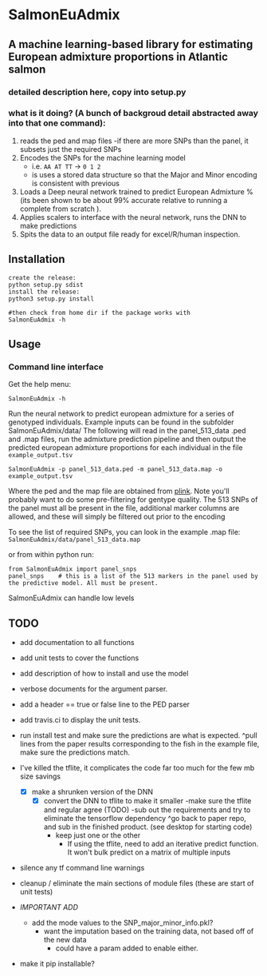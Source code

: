 # SalmonEuAdmix
## A machine learning-based library for estimating European admixture proportions in Atlantic salmon

### detailed description here, copy into setup.py

### what is it doing? (A bunch of backgroud detail abstracted away into that one command):

1. reads the ped and map files
	-if there are more SNPs than the panel, it subsets just the required SNPs
2. Encodes the SNPs for the machine learning model
	- i.e. `AA AT TT` -> `0 1 2`
	- is uses a stored data structure so that the Major and Minor encoding is consistent with previous
3. Loads a Deep neural network trained to predict European Admixture % (its been shown to be about 99% accurate relative to running a complete from scratch ).
4. Applies scalers to interface with the neural network, runs the DNN to make predictions
5. Spits the data to an output file ready for excel/R/human inspection.



## Installation

```
create the release:
python setup.py sdist
install the release:
python3 setup.py install

#then check from home dir if the package works with
SalmonEuAdmix -h
```

## Usage 
### Command line interface

Get the help menu:
```
SalmonEuAdmix -h
```

Run the neural network to predict european admixture for a series of genotyped individuals.
Example inputs can be found in the subfolder SalmonEuAdmix/data/
The following will read in the panel_513_data .ped and .map files, run the admixture prediction pipeline and then output the predicted european admixture proportions for each individual in the file `example_output.tsv`

```
SalmonEuAdmix -p panel_513_data.ped -m panel_513_data.map -o example_output.tsv

```

Where the ped and the map file are obtained from [plink](https://www.cog-genomics.org/plink/). Note you'll probably want to do some pre-filtering for gentype quality. The 513 SNPs of the panel must all be present in the file, additional marker columns are allowed, and these will simply be filtered out prior to the encoding

To see the list of required SNPs, you can look in the example .map file:
`SalmonEuAdmix/data/panel_513_data.map`

or from within python run:
```
from SalmonEuAdmix import panel_snps
panel_snps    # this is a list of the 513 markers in the panel used by the predictive model. All must be present.
```

SalmonEuAdmix can handle low levels





## TODO
- add documentation to all functions
- add unit tests to cover the functions
- add description of how to install and use the model
- verbose documents for the argument parser.
- add a header == true or false line to the PED parser
- add travis.ci to display the unit tests.
- run install test and make sure the predictions are what is expected.
    ^pull lines from the paper results corresponding to the fish in the example file, make sure the predictions match.

- I've killed the tflite, it complicates the code far too much for the few mb size savings
    - [x] make a shrunken version of the DNN
        -[x] convert the DNN to tflite to make it smaller
        -make sure the tflite and regular agree (TODO)
        -sub out the requirements and try to eliminate the tensorflow dependency
            ^go back to paper repo, and sub in the finished product. (see desktop for starting code)
            - keep just one or the other
                - If using the tflite, need to add an iterative predict function. It won't bulk predict on a matrix of multiple inputs
- silence any tf command line warnings
- cleanup / eliminate the main sections of module files (these are start of unit tests)
- *IMPORTANT ADD*
    - add the mode values to the SNP_major_minor_info.pkl?
        - want the imputation based on the training data, not based off of the new data
            - could have a param added to enable either.
- make it pip installable?